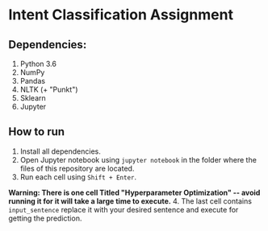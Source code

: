 # Intent Classification Assignment

## Dependencies:
1. Python 3.6
2. NumPy
3. Pandas
4. NLTK (+ "Punkt")
5. Sklearn
6. Jupyter

## How to run
1. Install all dependencies.
2. Open Jupyter notebook using `jupyter notebook` in the folder where the files of this repository are located. 
3. Run each cell using `Shift + Enter`.

__Warning: There is one cell Titled "Hyperparameter Optimization" -- avoid running it for it will take a large time to execute.__
4. The last cell contains `input_sentence` replace it with your desired sentence and execute for getting the prediction.
